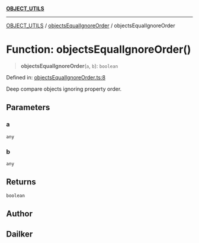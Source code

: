 [**OBJECT_UTILS**](../../README.md)

***

[OBJECT_UTILS](../../README.md) / [objectsEqualIgnoreOrder](../README.md) / objectsEqualIgnoreOrder

# Function: objectsEqualIgnoreOrder()

> **objectsEqualIgnoreOrder**(`a`, `b`): `boolean`

Defined in: [objectsEqualIgnoreOrder.ts:8](https://github.com/dailker/everyutil/blob/26e2bb73429918cf0d08899e9efd90b82a42c92e/src/object/objectsEqualIgnoreOrder.ts#L8)

Deep compare objects ignoring property order.

## Parameters

### a

`any`

### b

`any`

## Returns

`boolean`

## Author

## Dailker

